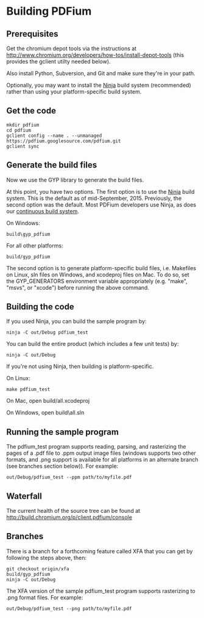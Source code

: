 # Building PDFium #

## Prerequisites ##
Get the chromium depot tools via the instructions at http://www.chromium.org/developers/how-tos/install-depot-tools (this provides the gclient utilty needed below).

Also install Python, Subversion, and Git and make sure they're in your path.

Optionally, you may want to install the [Ninja](http://martine.github.io/ninja/) build system (recommended) rather than using your platform-specific build system.

## Get the code ##
```
mkdir pdfium
cd pdfium
gclient config --name . --unmanaged https://pdfium.googlesource.com/pdfium.git
gclient sync
```

## Generate the build files ##
Now we use the GYP library to generate the build files.

At this point, you have two options. The first option is to use the [Ninja](http://martine.github.io/ninja/) build system. This is the default as of mid-September, 2015. Previously, the second option was the default. Most PDFium developers use Ninja, as does our [continuous build system](http://build.chromium.org/p/client.pdfium/).

On Windows:
```
build\gyp_pdfium
```
For all other platforms:
```
build/gyp_pdfium
```

The second option is to generate platform-specific build files, i.e. Makefiles on Linux, sln files on Windows, and xcodeproj files on Mac. To do so, set the GYP\_GENERATORS environment variable appropriately (e.g. "make", "msvs", or "xcode") before running the above command.

## Building the code ##
If you used Ninja, you can build the sample program by:
```
ninja -C out/Debug pdfium_test
```
You can build the entire product (which includes a few unit tests) by:
```
ninja -C out/Debug
```

If you're not using Ninja, then building is platform-specific.

On Linux:
```
make pdfium_test
```

On Mac, open build/all.xcodeproj

On Windows, open build\all.sln

## Running the sample program ##
The pdfium\_test program supports reading, parsing, and rasterizing the pages of a .pdf file to .ppm output image files (windows supports two other formats, and .png support is available for all platforms in an alternate branch (see branches section below)).  For example:
```
out/Debug/pdfium_test --ppm path/to/myfile.pdf
```

## Waterfall ##
The current health of the source tree can be found at http://build.chromium.org/p/client.pdfium/console

## Branches ##
There is a branch for a forthcoming feature called XFA that you can get by following the steps above, then:
```
git checkout origin/xfa
build/gyp_pdfium
ninja -C out/Debug
```

The XFA version of the sample pdfium\_test program supports rasterizing to .png format files.  For example:
```
out/Debug/pdfium_test --png path/to/myfile.pdf
```